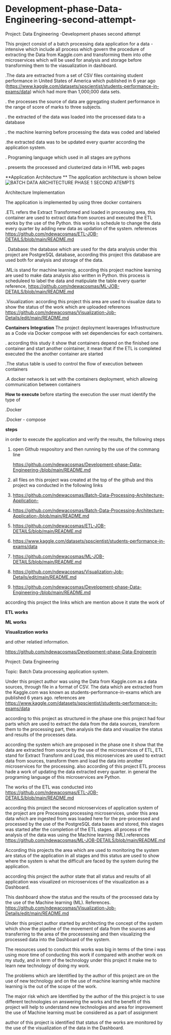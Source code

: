 # Development-phase-Data-Engineering-second-attempt-
Project: Data Engineering -Development phases second attempt 


This project consist of a batch processing data application for a data - intensive which include all process which govern the procedure of extracting the Data from Kaggle.com and transforming them into othe microservices which will be used for analysis and storage before transforming them to the viasualization in dashboard.

.The data are extracted from a set of CSV files containing student performance in United States of America which published in 6 year ago (https://www.kaggle.com/datasets/spscientist/students-performance-in-exams/data) which had more than 1,000,000 data sets.

. the processes the source of data are ggregating student performance in the range of score of marks to three subjects.

. the extracted of the data was loaded into the processed data to a database

. the machine learning before processing the data was coded and labeled

.the extracted data was to be updated every quarter according the application system.

. Programing language which used in all stages are pythons

. presents the processed and clusterized data in HTML web pages


**Application Architecture **
The application architecture is shown below
![BATCH DATA ARCHITECTURE PHASE 1 SECOND ATEMPTS](https://github.com/user-attachments/assets/44ab3ba7-1854-4c7c-8195-e8dc47003e94)


Architecture Implementation

The application is implemented by using three docker containers

.ETL refers the Extract Transformed and loaded in processing area, this container are used to extract data from sources and executed the ETL works by the use of the Python. this works is schedule to change the data every quarter by adding new data as updation of the system. references https://github.com/ndewacosmas/ETL-JOB-DETAILS/blob/main/README.md

. Database: the database which are used for the data analysis under this project are PostgreSQL database, according this project this database are used both for analysis and storage of the data.

.ML:is stand for machine learning, according this project machine learning are used to make data analysis also written in Python. this process is scheduleed to label the data and matipulate the table every quarter reference, https://github.com/ndewacosmas/ML-JOB-DETAILS/blob/main/README.md

.Visualization: according this project this area are used to visualize data to show the status of the work which are uploaded references https://github.com/ndewacosmas/Visualization-Job-Details/edit/main/README.md


**Containers Integration**
The project deployment leaverages Infrastructure as a Code via Docker compose with set dependencies for each containers.

. according this study it show that containers depend on the finished one container and start another cointainer, it mean that if the ETL is completed executed the the another container are started

.The status table is used to control the flow of execution between containers

.A docker network is set with the containers deployment, which allowing communication between containers

**How to execute**
before starting the execution the user must identify the type of 

.Docker

.Docker - compose

**steps**

in order to execute the application and verify the results, the following steps

1. open Github respository and then running by the use of the commang line

   https://github.com/ndewacosmas/Development-phase-Data-Engineering-/blob/main/README.md
   
3. all files on this project was created at the top of the github and this project wa conducted in the following links
   
5. https://github.com/ndewacosmas/Batch-Data-Processing-Architecture-Application-
   
7. https://github.com/ndewacosmas/Batch-Data-Processing-Architecture-Application-/blob/main/README.md

8. https://github.com/ndewacosmas/ETL-JOB-DETAILS/blob/main/README.md

9. https://www.kaggle.com/datasets/spscientist/students-performance-in-exams/data

10. https://github.com/ndewacosmas/ML-JOB-DETAILS/blob/main/README.md

11. https://github.com/ndewacosmas/Visualization-Job-Details/edit/main/README.md

12. https://github.com/ndewacosmas/Development-phase-Data-Engineering-/blob/main/README.md

according this project the links which are mention above it state the work of 

**ETL works**

**ML works**

**Visualization works**


and other relatied information.


https://github.com/ndewacosmas/Development-phase-Data-Engineerin


Project: Data Engineering 

Topic: Batch Data processing application system.

Under this project author was using the Data from Kaggle.com as a data sources, through file in a format of CSV.  The data which are extracted from the Kaggle.com was known as students-performance-in-exams which are published 6 years ago. references are   https://www.kaggle.com/datasets/spscientist/students-performance-in-exams/data



according to this project as structured in the phase one this project had four parts which are used to extract the data from the data sources, transform them to the processing part, then analysis the data and visualize the status and results of the processes data.



according the system which are proposed in the phase one it show that the data are extracted from source by the use of the microservices of ETL, ETL stand for Extract Transform and Load, this microservices are used to extract data from sources, transform them and load the data into another microservices for the processing. also according of this project ETL process hade a work of updating the data extracted every quarter. in general the programing language of this microservices are Python.

The works of the ETL was conducted into https://github.com/ndewacosmas/ETL-JOB-DETAILS/blob/main/README.md



according this project the second microservices of application system of the project are pre Processing processing microservices, under this area data which are ingested from was loaded here for the pre-processed and processed by the use of the PostgreSQL data bases and stored, this stages was started after the completion of the ETL stages. all process of the analysis of the data was using the Machine learning (ML).references https://github.com/ndewacosmas/ML-JOB-DETAILS/blob/main/README.md

According this projects the area which are used to monitoring the system are status of the application in all stages and this status are used to show where the system is what the difficult are faced by the system during the application.



according this project the author state that all status and results of all application was visualized on microservices of the visualization as a Dashboard.

This dashboard show the status and the results of the processed data by the use of the Machine learning (ML). References. https://github.com/ndewacosmas/Visualization-Job-Details/edit/main/README.md

Under this project author started by architecting the  concept of the system which show the pipeline of the movement of data from the sources and transferring to the area of the processessing and then visualizing the processed data into the Dashboard of the system.

The resources used to conduct this works was big in terms of the time i was using more time of conducting this work if compared with another work on my study, and in term of the technology under this project it make me to learn new technology of doing my work.

The problems which are Identified by the    author of this project are on the use of new technology and on the use of machine learning while machine learning is the out of the scope of the work.

The major risk which are Identified by the author of the this project is to use different technologies on answering the works and the benefit of this project will help to understand new technologies and area for improvement the use of Machine learning must be considered as a part of assignment 

author of this project is identified that status of the works are monitored by the use of the visualization of the data in the Dashboard.
